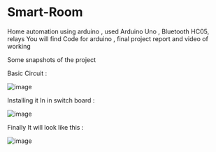 # Smart-Room
 Home automation using arduino , used Arduino Uno , Bluetooth HC05, relays
 You will find Code for arduino  , final project report and video of working 

 Some  snapshots of the project 
 
Basic Circuit :

![image](https://user-images.githubusercontent.com/100987303/179752047-8bc9a955-6695-49e3-ac50-f768752a95ae.png)


Installing it  In in switch board :

![image](https://user-images.githubusercontent.com/100987303/179751751-1cbd7083-b875-4960-9c28-55ad21a885d8.png)


Finally  It will look like this :

![image](https://user-images.githubusercontent.com/100987303/179751847-0c6fe554-1b73-4a92-ad86-a671c20b13bf.png)




